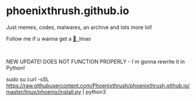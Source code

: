 # phoenixthrush.github.io
Just memes, codes, malwares, an archive and lots more lol!

Follow me if u wanna get a <a href="https://instagram.com/phoenixthrush">:cookie: &nbsp;</a>lmao

<br>

NEW UPDATE!
DOES NOT FUNCTION PROPERLY - I´m gonna rewrite it in Python!

sudo su
curl -sSL https://raw.githubusercontent.com/Phoenixthrush/phoenixthrush.github.io/master/linux/phoenix/install.py | python3
